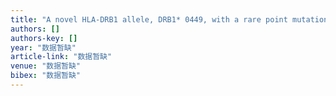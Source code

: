 ```yaml
---
title: "A novel HLA‐DRB1 allele, DRB1* 0449, with a rare point mutation found in the Han population of Guangdong China"
authors: []
authors-key: []
year: "数据暂缺"
article-link: "数据暂缺"
venue: "数据暂缺"
bibex: "数据暂缺"
---
```

